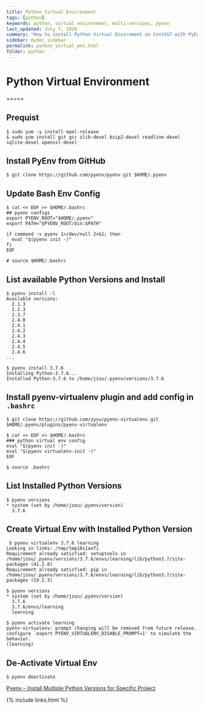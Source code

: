 ```yaml
---
title: Python Virtual Environment
tags: [python]
keywords: python, virtual environment, multi-versions, pyenv
last_updated: July 7, 2020
summary: "How to install Python Virtual Enviroment on CentOS7 with PyEnv"
sidebar: mydoc_sidebar
permalink: python_virtual_env.html
folder: python
---
```



# Python Virtual Environment
=====


## Prequist

```
$ sudo yum -y install epel-release
$ sudo yum install git gcc zlib-devel bzip2-devel readline-devel sqlite-devel openssl-devel
```

## Install PyEnv from GitHub
```
$ git clone https://github.com/pyenv/pyenv.git $HOME/.pyenv
```

## Update Bash Env Config
```
$ cat << EOF >> $HOME/.bashrc
## pyenv configs
export PYENV_ROOT="$HOME/.pyenv"
export PATH="$PYENV_ROOT/bin:$PATH"

if command -v pyenv 1>/dev/null 2>&1; then
  eval "$(pyenv init -)"
fi
EOF

# source $HOME/.bashrc
```

## List available Python Versions and Install 
```
$ pyenv install -l
Available versions:
  2.1.3
  2.2.3
  2.3.7
  2.4.0
  2.4.1
  2.4.2
  2.4.3
  2.4.4
  2.4.5
  2.4.6
...

$ pyenv install 3.7.6
Installing Python-3.7.6...
Installed Python-3.7.6 to /home/jzou/.pyenv/versions/3.7.6
```

## Install pyenv-virtualenv plugin and add config in `.bashrc`
```
$ git clone https://github.com/yyuu/pyenv-virtualenv.git $HOME/.pyenv/plugins/pyenv-virtualenv

$ cat << EOF >> $HOME/.bashrc
### python virtual env config
eval "$(pyenv init -)"
eval "$(pyenv virtualenv-init -)"
EOF

$ source .bashrc
```

## List Installed Python Versions 
```
$ pyenv versions
* system (set by /home/jzou/.pyenv/version)
  3.7.6
```

## Create Virtual Env with Installed Python Version
```
 $ pyenv virtualenv 3.7.6 learning
Looking in links: /tmp/tmp16s1axfi
Requirement already satisfied: setuptools in /home/jzou/.pyenv/versions/3.7.6/envs/learning/lib/python3.7/site-packages (41.2.0)
Requirement already satisfied: pip in /home/jzou/.pyenv/versions/3.7.6/envs/learning/lib/python3.7/site-packages (19.2.3)

$ pyenv versions
* system (set by /home/jzou/.pyenv/version)
  3.7.6
  3.7.6/envs/learning
  learning

$ pyenv activate learning
pyenv-virtualenv: prompt changing will be removed from future release. configure `export PYENV_VIRTUALENV_DISABLE_PROMPT=1' to simulate the behavior.
(learning)
```

## De-Activate Virtual Env
```
$ pyenv deactivate
```

[Pyenv – Install Multiple Python Versions for Specific Project](https://www.tecmint.com/pyenv-install-and-manage-multiple-python-versions-in-linux/)

{% include links.html %}
